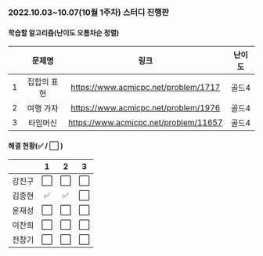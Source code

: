 ### 2022.10.03~10.07(10월 1주차) 스터디 진행판

#### 학습할 알고리즘(난이도 오름차순 정렬)

|      |   문제명    |                 링크                  | 난이도 |
| :--: | :---------: | :-----------------------------------: | :----: |
|  1   | 집합의 표현 | https://www.acmicpc.net/problem/1717  | 골드4  |
|  2   |  여행 가자  | https://www.acmicpc.net/problem/1976  | 골드4  |
|  3   |  타임머신   | https://www.acmicpc.net/problem/11657 | 골드4  |

#### 해결 현황(:white_check_mark: / :white_large_square:  )

|        |          1           |          2           |          3           |
| :----: | :------------------: | :------------------: | :------------------: |
| 강진구 | :white_large_square: |  :white_large_square:  | :white_large_square: |
| 김종현 | :white_check_mark: | :white_check_mark: | :white_large_square: |
|  윤재성  |  :white_large_square:  | :white_large_square: | :white_large_square: |
| 이찬희 | :white_large_square: | :white_large_square: | :white_large_square: |
| 전창기 |  :white_large_square:  |  :white_large_square:  |  :white_large_square:  |

